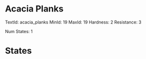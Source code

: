 # Acacia Planks
TextId: acacia_planks
MinId: 19
MaxId: 19
Hardness: 2
Resistance: 3

Num States: 1
# States
```

```